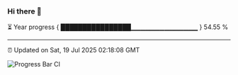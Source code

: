 ### Hi there 👋

⏳ Year progress { ████████████████▁▁▁▁▁▁▁▁▁▁▁▁▁▁ } 54.55 %

---

⏰ Updated on Sat, 19 Jul 2025 02:18:08 GMT

![Progress Bar CI](https://github.com/DhruviPatel157/GitHub-Actions-Demo/workflows/Progress%20Bar%20CI/badge.svg)
